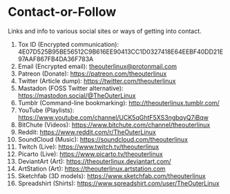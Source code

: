 # Contact-or-Follow
Links and info to various social sites or ways of getting into contact.

1. Tox ID (Encrypted communication): 4E07D525B95BE56512C9B616EE90413CC1D0327418E64EEBF40DD21E97AAF867FB4DA36F783A
2. Email (Encrypted email): [theouterlinux@protonmail.com](mailto:theouterlinux@protonmail.com)
3. Patreon (Donate): https://patreon.com/theouterlinux
4. Twitter (Article dump): https://twitter.com/theouterlinux
5. Mastadon (FOSS Twitter alternative): https://mastodon.social/@TheOuterLinux
6. Tumblr (Command-line bookmarking): http://theouterlinux.tumblr.com/
7. YouTube (Playlists): https://www.youtube.com/channel/UCK5qGhtF5XS3ngbqyQ7iBqw
8. BitChute (Videos): https://www.bitchute.com/channel/theouterlinux
9. Reddit: https://www.reddit.com/r/TheOuterLinux
10. SoundCloud (Music): https://soundcloud.com/theouterlinux
11. Twitch (Live): https://www.twitch.tv/theouterlinux
12. Picarto (Live): https://www.picarto.tv/theouterlinux
12. DeviantArt (Art): https://theouterlinux.deviantart.com/
13. ArtStation (Art): https://theouterlinux.artstation.com
14. Sketchfab (3D models): https://www.sketchfab.com/theouterlinux
15. Spreadshirt (Shirts): https://www.spreadshirt.com/user/TheOuterLinux
